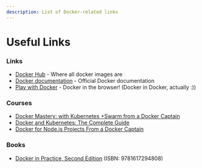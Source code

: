 ```yaml
---
description: List of Docker-related links
---
```


# Useful Links

### Links

* [Docker Hub](https://hub.docker.com/) - Where all docker images are
* [Docker documentation](https://docs.docker.com/) - Official Docker documentation
* [Play with Docker](https://labs.play-with-docker.com/) - Docker in the browser! \(Docker in Docker, actually :\)\)

### Courses

* [Docker Mastery: with Kubernetes +Swarm from a Docker Captain](https://www.udemy.com/course/docker-mastery/)
* [Docker and Kubernetes: The Complete Guide](https://www.udemy.com/course/docker-and-kubernetes-the-complete-guide/)
* [Docker for Node.js Projects From a Docker Captain](https://www.udemy.com/course/docker-mastery-for-nodejs/)

### Books

* [Docker in Practice, Second Edition](https://www.manning.com/books/docker-in-practice-second-edition) \(ISBN: 9781617294808\)

